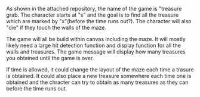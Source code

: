 As shown in the attached repository, the name of the game is "treasure grab. The character starts at "s" and the goal is to find all the treasure which are marked by "x"(before the time runs out?). The character will also "die" if they touch the walls of the maze.

The game will all be build within canvas including the maze. It will mostly likely need a large hit detection function and display function for all the walls and treasures. The game message will display how many treasures you obtained until the game is over.

If time is allowed, it could change the layout of the maze each time a trasure is obtained. It could also place a new treasure somewhere each time one is obtained and the chracter can try to obtain as many treasures as they can before the time runs out.
